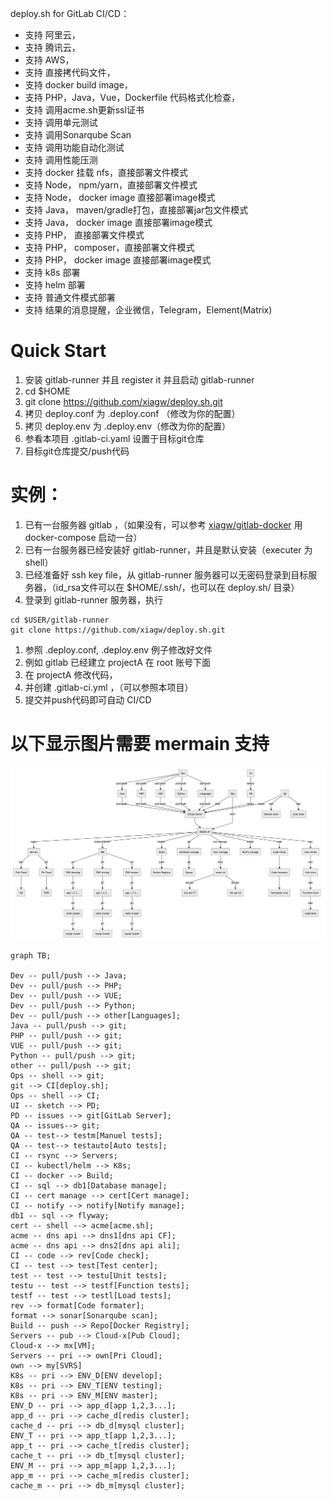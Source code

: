 deploy.sh for GitLab CI/CD：

- 支持 阿里云，
- 支持 腾讯云，
- 支持 AWS，
- 支持 直接拷代码文件，
- 支持 docker build image，
- 支持 PHP，Java，Vue，Dockerfile 代码格式化检查，
- 支持 调用acme.sh更新ssl证书
- 支持 调用单元测试
- 支持 调用Sonarqube Scan
- 支持 调用功能自动化测试
- 支持 调用性能压测
- 支持 docker 挂载 nfs，直接部署文件模式
- 支持 Node， npm/yarn，直接部署文件模式
- 支持 Node， docker image 直接部署image模式
- 支持 Java， maven/gradle打包，直接部署jar包文件模式
- 支持 Java， docker image 直接部署image模式
- 支持 PHP， 直接部署文件模式
- 支持 PHP， composer，直接部署文件模式
- 支持 PHP， docker image 直接部署image模式
- 支持 k8s 部署
- 支持 helm 部署
- 支持 普通文件模式部署
- 支持 结果的消息提醒，企业微信，Telegram，Element(Matrix)

# Quick Start
1. 安装 gitlab-runner 并且 register it 并且启动 gitlab-runner
1. cd $HOME
1. git clone https://github.com/xiagw/deploy.sh.git
1. 拷贝 deploy.conf 为 .deploy.conf （修改为你的配置）
1. 拷贝 deploy.env 为 .deploy.env（修改为你的配置）
1. 参看本项目 .gitlab-ci.yaml 设置于目标git仓库
1. 目标git仓库提交/push代码

# 实例：
1. 已有一台服务器 gitlab ，（如果没有，可以参考 [xiagw/gitlab-docker](https://github.com/xiagw/gitlab-docker.git) 用 docker-compose 启动一台）
1. 已有一台服务器已经安装好 gitlab-runner，并且是默认安装（executer 为 shell）
1. 已经准备好 ssh key file，从 gitlab-runner 服务器可以无密码登录到目标服务器，（id_rsa文件可以在 $HOME/.ssh/，也可以在 deploy.sh/ 目录）
1. 登录到 gitlab-runner 服务器，执行
```shell
cd $USER/gitlab-runner
git clone https://github.com/xiagw/deploy.sh.git
```
1. 参照 .deploy.conf, .deploy.env 例子修改好文件
1. 例如 gitlab 已经建立 projectA 在 root 账号下面
1. 在 projectA 修改代码，
1. 并创建 .gitlab-ci.yml ，（可以参照本项目）
1. 提交并push代码即可自动 CI/CD

# 以下显示图片需要 mermain 支持
![](readme.png)

```mermaid
graph TB;

Dev -- pull/push --> Java;
Dev -- pull/push --> PHP;
Dev -- pull/push --> VUE;
Dev -- pull/push --> Python;
Dev -- pull/push --> other[Languages];
Java -- pull/push --> git;
PHP -- pull/push --> git;
VUE -- pull/push --> git;
Python -- pull/push --> git;
other -- pull/push --> git;
Ops -- shell --> git;
git --> CI[deploy.sh];
Ops -- shell --> CI;
UI -- sketch --> PD;
PD -- issues --> git[GitLab Server];
QA -- issues--> git;
QA -- test--> testm[Manuel tests];
QA -- test--> testauto[Auto tests];
CI -- rsync --> Servers;
CI -- kubectl/helm --> K8s;
CI -- docker --> Build;
CI -- sql --> db1[Database manage];
CI -- cert manage --> cert[Cert manage];
CI -- notify --> notify[Notify manage];
db1 -- sql --> flyway;
cert -- shell --> acme[acme.sh];
acme -- dns api --> dns1[dns api CF];
acme -- dns api --> dns2[dns api ali];
CI -- code --> rev[Code check];
CI -- test --> test[Test center];
test -- test --> testu[Unit tests];
testu -- test --> testf[Function tests];
testf -- test --> testl[Load tests];
rev --> format[Code formater];
format --> sonar[Sonarqube scan];
Build -- push --> Repo[Docker Registry];
Servers -- pub --> Cloud-x[Pub Cloud];
Cloud-x --> mx[VM];
Servers -- pri --> own[Pri Cloud];
own --> my[SVRS]
K8s -- pri --> ENV_D[ENV develop];
K8s -- pri --> ENV_T[ENV testing];
K8s -- pri --> ENV_M[ENV master];
ENV_D -- pri --> app_d[app 1,2,3...];
app_d -- pri --> cache_d[redis cluster];
cache_d -- pri --> db_d[mysql cluster];
ENV_T -- pri --> app_t[app 1,2,3...];
app_t -- pri --> cache_t[redis cluster];
cache_t -- pri --> db_t[mysql cluster];
ENV_M -- pri --> app_m[app 1,2,3...];
app_m -- pri --> cache_m[redis cluster];
cache_m -- pri --> db_m[mysql cluster];
```
